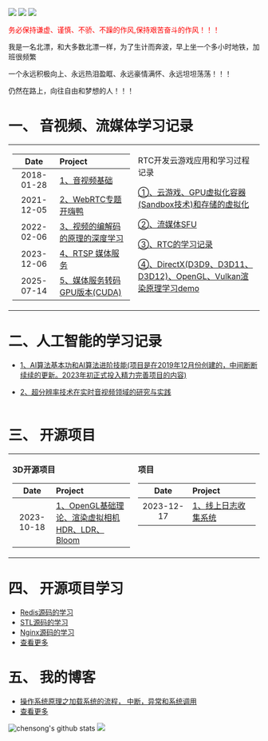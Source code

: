 
[![](https://img.shields.io/badge/zhihu-%E7%9F%A5%E4%B9%8E-blue)](https://www.zhihu.com/people/chensong-1-90)
[![](https://img.shields.io/badge/csdn-CSDN-red)](https://blog.csdn.net/Poisx)
[![](https://img.shields.io/badge/LeetCode-%E5%8A%9B%E6%89%A3-green)](https://leetcode-cn.com/u/chen-song-3)

<font color='red'>务必保持谦虚、谨慎、不骄、不躁的作风,保持艰苦奋斗的作风！！！</font>

我是一名北漂，和大多数北漂一样，为了生计而奔波，早上坐一个多小时地铁，加班很频繁

一个永远积极向上、永远热泪盈眶、永远豪情满怀、永远坦坦荡荡！！！

仍然在路上，向往自由和梦想的人！！！


# 一、 音视频、流媒体学习记录

<table><tr>
<td valign="top" width="50%">

|Date|Project|
|:---:|:---|
|2018-01-28|[1、音视频基础](https://chensongpoixs.github.io/cmp4_box_avi_flv/)|
|2021-12-05|[2、WebRTC专题开嗨鸭](https://chensongpoixs.github.io/WebRTC/#/) |
|2022-02-06|[3、视频的编解码的原理的深度学习](https://chensongpoixs.github.io/cvideo_codec/) |
|2023-12-06|[4、RTSP 媒体服务](https://chensongpoixs.github.io/crtsp_server/)|
|2025-07-14|[5、媒体服务转码GPU版本(CUDA)](https://chensongpoixs.github.io/cmedia_transcode/)|
 

</td>
<td valign="top" width="50%">

  RTC开发云游戏应用和学习过程记录

 [①、云游戏、GPU虚拟化容器(Sandbox技术)和存储的虚拟化](https://chensongpoixs.github.io/ccloud_game_rtc/)

 [②、流媒体SFU](https://chensongpoixs.github.io/cmedia_rtc_server/)

 [③、RTC的学习记录](https://github.com/chensongpoixs/crtc_doc)

 [④、DirectX(D3D9、D3D11、D3D12)、OpenGL、Vulkan渲染原理学习demo](https://github.com/chensongpoixs/cd3d10_d3d11_d3d12_dxgi_opengl)
</td>
  </table>
 
<table>
	
# 二、人工智能的学习记录

- [1、AI算法基本功和AI算法进阶技能(项目是在2019年12月份创建的，中间断断续续的更新。2023年初正式投入精力完善项目的内容)](https://chensongpoixs.github.io/cartificial_intelligence/)

- [2、超分辨率技术在实时音视频领域的研究与实践](https://chensongpoixs.github.io/cvideo_super_resolution_technology/)
</table>

# 三、 开源项目

<table><tr>
<td valign="top" width="50%">

**3D开源项目**

|Date|Project|
|:---:|:---|
|2023-10-18|[1、OpenGL基础理论、渲染虚拟相机 HDR、LDR、Bloom](https://chensongpoixs.github.io/crendering_virtual_cameras/)|


</td>
<td valign="top" width="50%">

**项目**
 
|Date|Project|
|:---:|:---|
|2023-12-17|[1、线上日志收集系统](https://chensongpoixs.github.io/clog_collecter/)|
	

</td>
  </table>

# 四、 开源项目学习
	
- [Redis源码的学习](https://github.com/chensongpoixs/credis_source) 
- [STL源码的学习](https://github.com/chensongpoixs/cstl_source) 
- [Nginx源码的学习](https://github.com/chensongpoixs/cnginx_source)  
- [查看更多](https://github.com/chensongpoixs/)	 



# 五、 我的博客

- [操作系统原理之加载系统的流程， 中断，异常和系统调用](https://chensongpoixs.github.io/2020/05/06/%E6%93%8D%E4%BD%9C%E7%B3%BB%E7%BB%9F%E5%8E%9F%E7%90%86%E4%B9%8B%E5%8A%A0%E8%BD%BD%E7%B3%BB%E7%BB%9F%E7%9A%84%E6%B5%81%E7%A8%8B-%E4%B8%AD%E6%96%AD-%E5%BC%82%E5%B8%B8%E5%92%8C%E7%B3%BB%E7%BB%9F%E8%B0%83%E7%94%A8/)
- [查看更多](https://chensongpoixs.github.io)






![chensong's github stats](https://github-readme-stats.vercel.app/api?username=chensongpoixs)
![](https://github-readme-stats.vercel.app/api/top-langs/?username=chensongpoixs&hide=html,css&layout=compact&langs_count=9)


